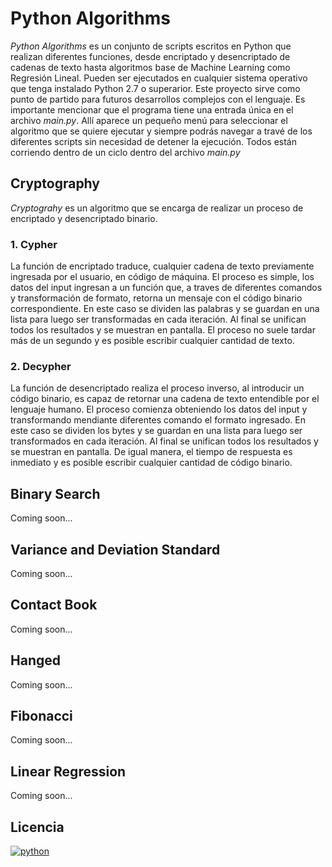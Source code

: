 # Python Algorithms

*Python Algorithms* es un conjunto de scripts escritos en Python que realizan diferentes funciones, desde encriptado y desencriptado de cadenas de texto hasta algoritmos base de Machine Learning como Regresión Lineal. Pueden ser ejecutados en cualquier sistema operativo que tenga instalado Python 2.7 o superarior. Este proyecto sirve como punto de partido para futuros desarrollos complejos con el lenguaje. Es importante mencionar que el programa tiene una entrada única en el archivo *main.py*. Allí aparece un pequeño menú para seleccionar el algoritmo que se quiere ejecutar y siempre podrás navegar a travé de los diferentes scripts sin necesidad de detener la ejecución. Todos están corriendo dentro de un ciclo dentro del archivo *main.py*

## Cryptography

*Cryptograhy* es un algoritmo que se encarga de realizar un proceso de encriptado y desencriptado binario.

### 1. Cypher

La función de encriptado traduce, cualquier cadena de texto previamente ingresada por el usuario, en código de máquina. El proceso es simple, los datos del input ingresan a un función que, a traves de diferentes comandos y transformación de formato, retorna un mensaje con el código binario correspondiente. En este caso se dividen las palabras y se guardan en una lista para luego ser transformadas en cada iteración. Al final se unifican todos los resultados y se muestran en pantalla. El proceso no suele tardar más de un segundo y es posible escribir cualquier cantidad de texto.

### 2. Decypher

La función de desencriptado realiza el proceso inverso, al introducir un código binario, es capaz de retornar una cadena de texto entendible por el lenguaje humano. El proceso comienza obteniendo los datos del input y transformando mendiante diferentes comando el formato ingresado. En este caso se dividen los bytes y se guardan en una lista para luego ser transformados en cada iteración. Al final se unifican todos los resultados y se muestran en pantalla. De igual manera, el tiempo de respuesta es inmediato y es posible escribir cualquier cantidad de código binario.

## Binary Search

Coming soon...

## Variance and Deviation Standard

Coming soon...

## Contact Book

Coming soon...

## Hanged

Coming soon...

## Fibonacci

Coming soon...

## Linear Regression

Coming soon...

## Licencia

[![python](https://img.shields.io/npm/l/express.svg)](https://www.python.org/)
